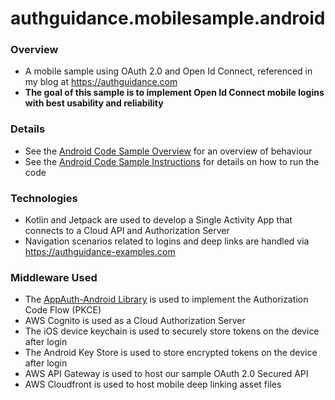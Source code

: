 # authguidance.mobilesample.android

### Overview

* A mobile sample using OAuth 2.0 and Open Id Connect, referenced in my blog at https://authguidance.com
* **The goal of this sample is to implement Open Id Connect mobile logins with best usability and reliability**

### Details

* See the [Android Code Sample Overview](https://authguidance.com/2019/09/13/mobile-code-sample-overview/) for an overview of behaviour
* See the [Android Code Sample Instructions](https://authguidance.com/2019/09/29/basicandroidapp-execution/) for details on how to run the code

### Technologies

* Kotlin and Jetpack are used to develop a Single Activity App that connects to a Cloud API and Authorization Server
* Navigation scenarios related to logins and deep links are handled via https://authguidance-examples.com

### Middleware Used

* The [AppAuth-Android Library](https://github.com/openid/AppAuth-Android) is used to implement the Authorization Code Flow (PKCE)
* AWS Cognito is used as a Cloud Authorization Server
* The iOS device keychain is used to securely store tokens on the device after login
* The Android Key Store is used to store encrypted tokens on the device after login
* AWS API Gateway is used to host our sample OAuth 2.0 Secured API
* AWS Cloudfront is used to host mobile deep linking asset files

